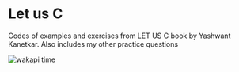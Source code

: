 <h1>Let us C</h1>

Codes of examples and exercises from LET US C book by Yashwant Kanetkar. Also includes my other practice questions

![wakapi time](https://wakapi.dev/api/badge/yashkolambekar/interval:any/project:c)
